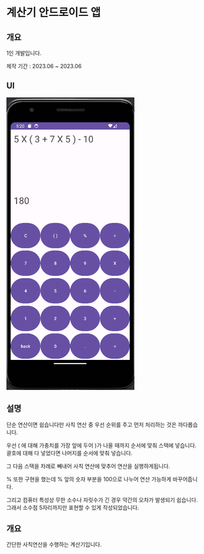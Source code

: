 # 계산기 안드로이드 앱 

## 개요

1인 개발입니다.

제작 기간 : 2023.06 ~ 2023.06

## UI
![Calculator](https://github.com/seungwoo505/Calculator/blob/main/image.png)

## 설명

단순 연산이면 쉽습니다만 사칙 연산 중 우선 순위를 주고 먼저 처리하는 것은 까다롭습니다.

우선 ( 에 대해 가충치를 가장 앞에 두어 )가 나올 때까지 순서에 맞춰 스택에 넣습니다. 괄호에 대해 다 넣었다면 나머지를 순서에 맞춰 넣습니다.

그 다음 스택을 차례로 빼내어 사칙 연산에 맞추어 연산을 실행하게됩니다.

% 또한 구현을 했는데 % 앞의 숫자 부분을 100으로 나누어 연산 가능하게 바꾸어줍니다.

그리고 컴퓨터 특성상 무한 소수나 자릿수가 긴 경우 약간의 오차가 발생되기 쉽습니다. 그래서 소수점 5자리까지만 표현할 수 있게 작성되었습니다.

## 개요

간단한 사칙연산을 수행하는 계산기입니다.
